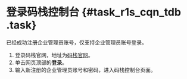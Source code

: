 # 登录码栈控制台 {#task_r1s_cqn_tdb .task}

已经成功注册企业管理员账号，仅支持企业管理员账号登录。

1.   登录码栈官网，地址为[码栈官网](https://codestore.taobao.com/index.htm)。 
2.   单击网页顶部的**登录**。 
3.   输入新注册的企业管理员账号和密码，进入码栈控制台页面。 

